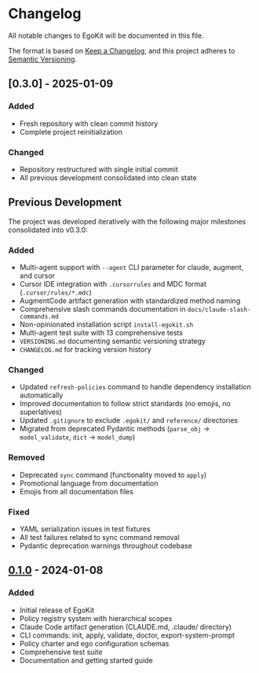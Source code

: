 # Changelog

All notable changes to EgoKit will be documented in this file.

The format is based on [Keep a Changelog](https://keepachangelog.com/en/1.0.0/),
and this project adheres to [Semantic Versioning](https://semver.org/spec/v2.0.0.html).

## [0.3.0] - 2025-01-09

### Added
- Fresh repository with clean commit history
- Complete project reinitialization

### Changed
- Repository restructured with single initial commit
- All previous development consolidated into clean state

## Previous Development

The project was developed iteratively with the following major milestones consolidated into v0.3.0:

### Added
- Multi-agent support with `--agent` CLI parameter for claude, augment, and cursor
- Cursor IDE integration with `.cursorrules` and MDC format (`.cursor/rules/*.mdc`)
- AugmentCode artifact generation with standardized method naming
- Comprehensive slash commands documentation in `docs/claude-slash-commands.md`
- Non-opinionated installation script `install-egokit.sh`
- Multi-agent test suite with 13 comprehensive tests
- `VERSIONING.md` documenting semantic versioning strategy
- `CHANGELOG.md` for tracking version history

### Changed
- Updated `refresh-policies` command to handle dependency installation automatically
- Improved documentation to follow strict standards (no emojis, no superlatives)
- Updated `.gitignore` to exclude `.egokit/` and `reference/` directories
- Migrated from deprecated Pydantic methods (`parse_obj` -> `model_validate`, `dict` -> `model_dump`)

### Removed
- Deprecated `sync` command (functionality moved to `apply`)
- Promotional language from documentation
- Emojis from all documentation files

### Fixed
- YAML serialization issues in test fixtures
- All test failures related to sync command removal
- Pydantic deprecation warnings throughout codebase

## [0.1.0] - 2024-01-08

### Added
- Initial release of EgoKit
- Policy registry system with hierarchical scopes
- Claude Code artifact generation (CLAUDE.md, .claude/ directory)
- CLI commands: init, apply, validate, doctor, export-system-prompt
- Policy charter and ego configuration schemas
- Comprehensive test suite
- Documentation and getting started guide

[0.2.0]: https://github.com/brannn/egokit/compare/v0.1.0...v0.2.0
[0.1.0]: https://github.com/brannn/egokit/releases/tag/v0.1.0